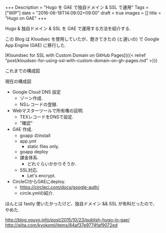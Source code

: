 +++
Description = "Hugo を GAE で独自ドメイン & SSL で運用"
Tags = ["WIP"]
date = "2016-06-18T14:09:02+09:00"
draft = true
images = []
title = "Hugo on GAE"
+++

Hugo & 独自ドメイン & SSL を GAE で運用する方法を紹介する.

<!--more-->

この Blog は Kloudsec を使用していたが、飽きてきたの (と遅いの) で Google App Engine (GAE) に移行した.

[Kloundsec for SSL with Custom Domain on GitHub Pages]({{< relref "post/kloudsec-for-using-ssl-with-custom-domain-on-gh-pages.md" >}})

これまでの構成図

現在の構成図

- Google Cloud DNS 設定
    - ゾーン作成.
    - NSレコードの登録.
- Webマスターツールで所有権の証明.
    - TEXレコードをDNSで設定.
    - "確認"
- GAE 作成.
    - goapp のinstall
    - app.yml
        - static files only.
    - goapp deploy
    - 課金体系.
        - どれぐらいかかりそうか.
    - SSL対応.
        - Let's encrypt.
- CircleCIからGAEにdeploy.
    - https://circleci.com/docs/google-auth/
    - circle.ymlの紹介.

ほんとは fastly 使いたかったけど、独自ドメイン && SSL が有料だったので、やめた.


http://blog.youyo.info/post/2015/10/23/publish-hugo-in-gae/
http://qiita.com/kyokomi/items/84af37e9774faf9072ed
